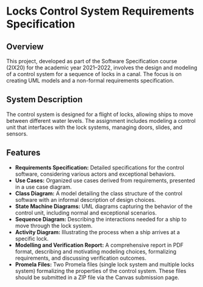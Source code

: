 # Locks Control System Requirements Specification

## Overview
This project, developed as part of the Software Specification course (2IX20) for the academic year 2021–2022, involves the design and modeling of a control system for a sequence of locks in a canal. The focus is on creating UML models and a non-formal requirements specification.

## System Description
The control system is designed for a flight of locks, allowing ships to move between different water levels. The assignment includes modeling a control unit that interfaces with the lock systems, managing doors, slides, and sensors.

## Features
- **Requirements Specification:** Detailed specifications for the control software, considering various actors and exceptional behaviors.
- **Use Cases:** Organized use cases derived from requirements, presented in a use case diagram.
- **Class Diagram:** A model detailing the class structure of the control software with an informal description of design choices.
- **State Machine Diagrams:** UML diagrams capturing the behavior of the control unit, including normal and exceptional scenarios.
- **Sequence Diagram:** Describing the interactions needed for a ship to move through the lock system.
- **Activity Diagram:** Illustrating the process when a ship arrives at a specific lock.
- **Modelling and Verification Report:** A comprehensive report in PDF format, describing and motivating modeling choices, formalizing requirements, and discussing verification outcomes.
- **Promela Files:** Two Promela files (single lock system and multiple locks system) formalizing the properties of the control system. These files should be submitted in a ZIP file via the Canvas submission page.

